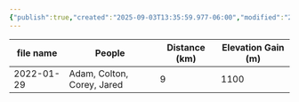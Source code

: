 ```yaml
---
{"publish":true,"created":"2025-09-03T13:35:59.977-06:00","modified":"2025-09-03T14:55:04.190-06:00","published":"2025-09-03T14:55:04.190-06:00","tags":["route"],"cssclasses":"","elevation":null,"region":"Banff","location":null,"DWYT":null,"Kane":"Moderate","completed":false}
---
```



| file name  |           People           | Distance (km) | Elevation Gain (m) |
| ---------- | -------------------------- | ------------- | ------------------ |
| 2022-01-29 | Adam, Colton, Corey, Jared |       9       |        1100        |